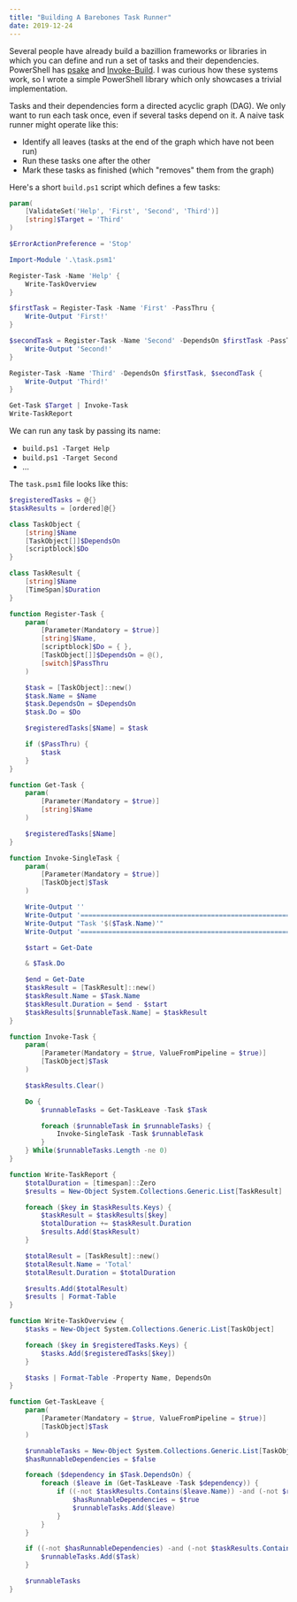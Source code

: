 ```yaml
---
title: "Building A Barebones Task Runner"
date: 2019-12-24
---
```


Several people have already build a bazillion frameworks or libraries in which
you can define and run a set of tasks and their dependencies. PowerShell has
[psake][psake] and [Invoke-Build][invoke-build]. I was curious how these systems
work, so I wrote a simple PowerShell library which only showcases a trivial
implementation.

Tasks and their dependencies form a directed acyclic graph (DAG). We only want
to run each task once, even if several tasks depend on it. A naive task runner
might operate like this:

- Identify all leaves (tasks at the end of the graph which have not been run)
- Run these tasks one after the other
- Mark these tasks as finished (which "removes" them from the graph)

Here's a short `build.ps1` script which defines a few tasks:

``` powershell
param(
    [ValidateSet('Help', 'First', 'Second', 'Third')]
    [string]$Target = 'Third'
)

$ErrorActionPreference = 'Stop'

Import-Module '.\task.psm1'

Register-Task -Name 'Help' {
    Write-TaskOverview
}

$firstTask = Register-Task -Name 'First' -PassThru {
    Write-Output 'First!'
}

$secondTask = Register-Task -Name 'Second' -DependsOn $firstTask -PassThru {
    Write-Output 'Second!'
}

Register-Task -Name 'Third' -DependsOn $firstTask, $secondTask {
    Write-Output 'Third!'
}

Get-Task $Target | Invoke-Task
Write-TaskReport
```

We can run any task by passing its name:

- `build.ps1 -Target Help`
- `build.ps1 -Target Second`
- ...

The `task.psm1` file looks like this:

``` powershell
$registeredTasks = @{}
$taskResults = [ordered]@{}

class TaskObject {
    [string]$Name
    [TaskObject[]]$DependsOn
    [scriptblock]$Do
}

class TaskResult {
    [string]$Name
    [TimeSpan]$Duration
}

function Register-Task {
    param(
        [Parameter(Mandatory = $true)]
        [string]$Name,
        [scriptblock]$Do = { },
        [TaskObject[]]$DependsOn = @(),
        [switch]$PassThru
    )

    $task = [TaskObject]::new()
    $task.Name = $Name
    $task.DependsOn = $DependsOn
    $task.Do = $Do

    $registeredTasks[$Name] = $task

    if ($PassThru) {
        $task
    }
}

function Get-Task {
    param(
        [Parameter(Mandatory = $true)]
        [string]$Name
    )

    $registeredTasks[$Name]
}

function Invoke-SingleTask {
    param(
        [Parameter(Mandatory = $true)]
        [TaskObject]$Task
    )

    Write-Output ''
    Write-Output '================================================================================'
    Write-Output "Task '$($Task.Name)'"
    Write-Output '================================================================================'

    $start = Get-Date

    & $Task.Do

    $end = Get-Date
    $taskResult = [TaskResult]::new()
    $taskResult.Name = $Task.Name
    $taskResult.Duration = $end - $start
    $taskResults[$runnableTask.Name] = $taskResult
}

function Invoke-Task {
    param(
        [Parameter(Mandatory = $true, ValueFromPipeline = $true)]
        [TaskObject]$Task
    )

    $taskResults.Clear()

    Do {
        $runnableTasks = Get-TaskLeave -Task $Task

        foreach ($runnableTask in $runnableTasks) {
            Invoke-SingleTask -Task $runnableTask
        }
    } While($runnableTasks.Length -ne 0)
}

function Write-TaskReport {
    $totalDuration = [timespan]::Zero
    $results = New-Object System.Collections.Generic.List[TaskResult]

    foreach ($key in $taskResults.Keys) {
        $taskResult = $taskResults[$key]
        $totalDuration += $taskResult.Duration
        $results.Add($taskResult)
    }

    $totalResult = [TaskResult]::new()
    $totalResult.Name = 'Total'
    $totalResult.Duration = $totalDuration

    $results.Add($totalResult)
    $results | Format-Table
}

function Write-TaskOverview {
    $tasks = New-Object System.Collections.Generic.List[TaskObject]

    foreach ($key in $registeredTasks.Keys) {
        $tasks.Add($registeredTasks[$key])
    }

    $tasks | Format-Table -Property Name, DependsOn
}

function Get-TaskLeave {
    param(
        [Parameter(Mandatory = $true, ValueFromPipeline = $true)]
        [TaskObject]$Task
    )

    $runnableTasks = New-Object System.Collections.Generic.List[TaskObject]
    $hasRunnableDependencies = $false

    foreach ($dependency in $Task.DependsOn) {
        foreach ($leave in (Get-TaskLeave -Task $dependency)) {
            if ((-not $taskResults.Contains($leave.Name)) -and (-not $runnableTasks.Contains($leave))) {
                $hasRunnableDependencies = $true
                $runnableTasks.Add($leave)
            }
        }
    }

    if ((-not $hasRunnableDependencies) -and (-not $taskResults.Contains($Task.Name)) -and (-not $runnableTasks.Contains($leave))) {
        $runnableTasks.Add($Task)
    }

    $runnableTasks
}
```

[psake]: https://github.com/psake/psake
[invoke-build]: https://github.com/nightroman/Invoke-Build
